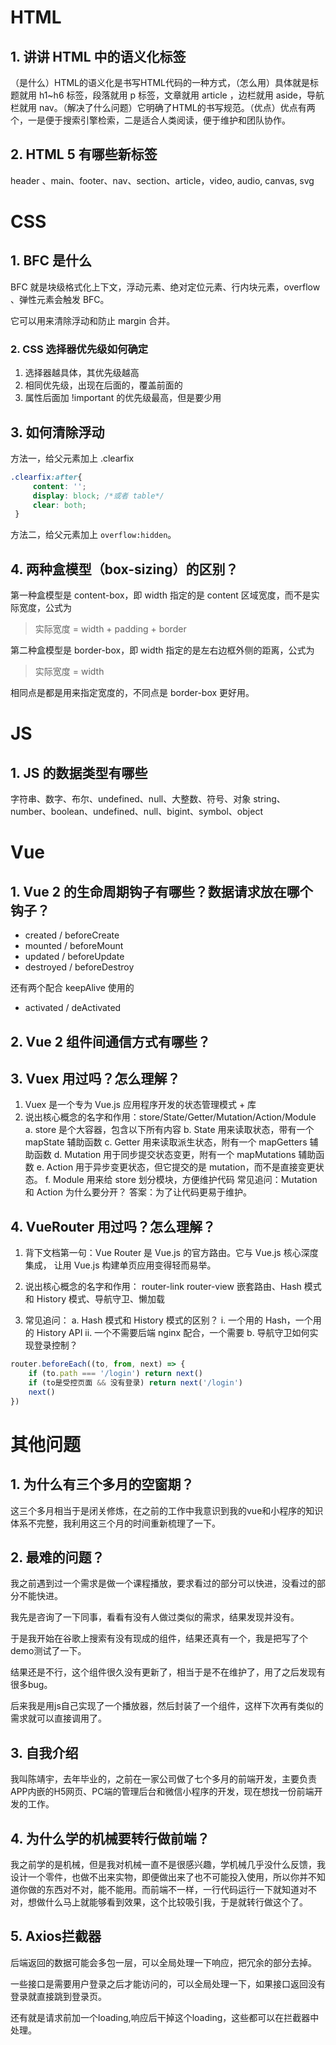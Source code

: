 # HTML

## 1. 讲讲 HTML 中的语义化标签

（是什么）HTML的语义化是书写HTML代码的一种方式，（怎么用）具体就是标题就用 h1~h6 标签，段落就用 p 标签，文章就用 article ，边栏就用 aside，导航栏就用 nav。（解决了什么问题）它明确了HTML的书写规范。（优点）优点有两个，一是便于搜索引擎检索，二是适合人类阅读，便于维护和团队协作。

## 2. HTML 5 有哪些新标签

header 、main、footer、nav、section、article，video, audio, canvas, svg

# CSS

## 1. BFC 是什么

BFC 就是块级格式化上下文，浮动元素、绝对定位元素、行内块元素，overflow 、弹性元素会触发 BFC。

它可以用来清除浮动和防止 margin 合并。

### 2. CSS 选择器优先级如何确定

1. 选择器越具体，其优先级越高
2. 相同优先级，出现在后面的，覆盖前面的
3. 属性后面加 !important 的优先级最高，但是要少用

## 3. 如何清除浮动

方法一，给父元素加上 .clearfix

```css
.clearfix:after{
     content: '';
     display: block; /*或者 table*/
     clear: both;
 }
```

方法二，给父元素加上 `overflow:hidden`。

## 4.  两种盒模型（box-sizing）的区别？

第一种盒模型是 content-box，即 width 指定的是 content 区域宽度，而不是实际宽度，公式为

> 实际宽度 = width + padding + border

第二种盒模型是 border-box，即 width 指定的是左右边框外侧的距离，公式为

> 实际宽度 = width

相同点是都是用来指定宽度的，不同点是 border-box 更好用。

# JS

## 1. JS 的数据类型有哪些

字符串、数字、布尔、undefined、null、大整数、符号、对象
string、number、boolean、undefined、null、bigint、symbol、object

# Vue

## 1. Vue 2 的生命周期钩子有哪些？数据请求放在哪个钩子？

* created / beforeCreate
* mounted / beforeMount
* updated / beforeUpdate
* destroyed / beforeDestroy

还有两个配合 keepAlive 使用的

* activated / deActivated

## 2. Vue 2 组件间通信方式有哪些？

## 3. Vuex 用过吗？怎么理解？

1. Vuex 是一个专为 Vue.js 应用程序开发的状态管理模式 + 库
2. 说出核心概念的名字和作用：store/State/Getter/Mutation/Action/Module
a. store 是个大容器，包含以下所有内容
b. State 用来读取状态，带有一个 mapState 辅助函数
c. Getter 用来读取派生状态，附有一个 mapGetters 辅助函数
d. Mutation 用于同步提交状态变更，附有一个 mapMutations 辅助函数
e. Action 用于异步变更状态，但它提交的是 mutation，而不是直接变更状态。
f. Module 用来给 store 划分模块，方便维护代码
常见追问：Mutation 和 Action 为什么要分开？
答案：为了让代码更易于维护。

## 4. VueRouter 用过吗？怎么理解？

1. 背下文档第一句：Vue Router 是 Vue.js 的官方路由。它与 Vue.js 核心深度集成，
    让用 Vue.js 构建单页应用变得轻而易举。

2. 说出核心概念的名字和作用： router-link router-view 嵌套路由、Hash 模式
    和 History 模式、导航守卫、懒加载

3. 常见追问：
    a. Hash 模式和 History 模式的区别？
    i. 一个用的 Hash，一个用的 History API
    ii. 一个不需要后端 nginx 配合，一个需要
    b. 导航守卫如何实现登录控制？

  ```js
  router.beforeEach((to, from, next) => {
      if (to.path === '/login') return next()
      if (to是受控页面 && 没有登录) return next('/login')
      next()
  })
  ```

  # 其他问题

## 1. 为什么有三个多月的空窗期？

这三个多月相当于是闭关修炼，在之前的工作中我意识到我的vue和小程序的知识体系不完整，我利用这三个月的时间重新梳理了一下。

## 2. 最难的问题？

我之前遇到过一个需求是做一个课程播放，要求看过的部分可以快进，没看过的部分不能快进。

我先是咨询了一下同事，看看有没有人做过类似的需求，结果发现并没有。

于是我开始在谷歌上搜索有没有现成的组件，结果还真有一个，我是把写了个demo测试了一下。

结果还是不行，这个组件很久没有更新了，相当于是不在维护了，用了之后发现有很多bug。

后来我是用js自己实现了一个播放器，然后封装了一个组件，这样下次再有类似的需求就可以直接调用了。

## 3. 自我介绍

我叫陈靖宇，去年毕业的，之前在一家公司做了七个多月的前端开发，主要负责APP内嵌的H5网页、PC端的管理后台和微信小程序的开发，现在想找一份前端开发的工作。

## 4. 为什么学的机械要转行做前端？

我之前学的是机械，但是我对机械一直不是很感兴趣，学机械几乎没什么反馈，我设计一个零件，也做不出来实物，即便做出来了也不可能投入使用，所以你并不知道你做的东西对不对，能不能用。而前端不一样，一行代码运行一下就知道对不对，想做什么马上就能够看到效果，这个比较吸引我，于是就转行做这个了。

## 5. Axios拦截器

后端返回的数据可能会多包一层，可以全局处理一下响应，把冗余的部分去掉。

一些接口是需要用户登录之后才能访问的，可以全局处理一下，如果接口返回没有登录就直接跳到登录页。

还有就是请求前加一个loading,响应后干掉这个loading，这些都可以在拦截器中处理。

















































